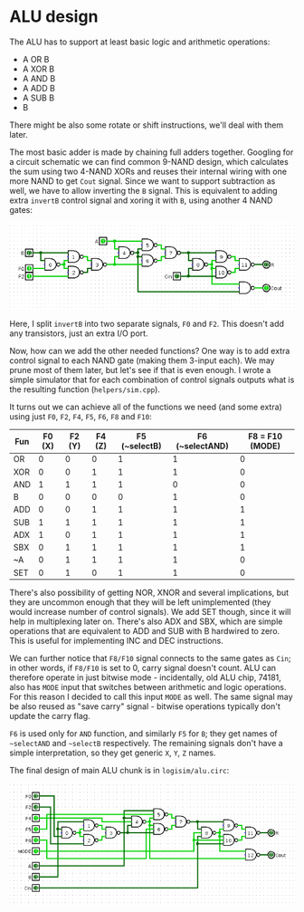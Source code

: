 # ALU design

The ALU has to support at least basic logic and arithmetic operations:
- A OR B
- A XOR B
- A AND B
- A ADD B
- A SUB B
- B

There might be also some rotate or shift instructions, we'll deal with them later.

The most basic adder is made by chaining full adders together. Googling for a circuit schematic
we can find common 9-NAND design, which calculates the sum using two 4-NAND XORs and reuses
their internal wiring with one more NAND to get `Cout` signal. Since we want to support subtraction
as well, we have to allow inverting the `B` signal. This is equivalent to adding extra
`invertB` control signal and xoring it with `B`, using another 4 NAND gates:

![ADD-SUB](images/addsub.png)

Here, I split `invertB` into two separate signals, `F0` and `F2`. This doesn't add any transistors,
just an extra I/O port.

Now, how can we add the other needed functions? One way is to add extra control signal to each
NAND gate (making them 3-input each). We may prune most of them later, but let's see if that is
even enough. I wrote a simple simulator that for each combination of control signals outputs
what is the resulting function (`helpers/sim.cpp`).

It turns out we can achieve all of the functions we need (and some extra) using just 
`F0`, `F2`, `F4`, `F5`, `F6`, `F8` and `F10`:

| Fun | F0 (X) | F2 (Y) | F4 (Z) | F5 (~selectB) | F6 (~selectAND) | F8 = F10 (MODE) |
|-----|---|---|---|---|---|---|
|  OR | 0 | 0 | 0 | 1 | 1 | 0 |
| XOR | 0 | 0 | 1 | 1 | 1 | 0 |
| AND | 1 | 1 | 1 | 1 | 0 | 0 |
|   B | 0 | 0 | 0 | 0 | 1 | 0 |
| ADD | 0 | 0 | 1 | 1 | 1 | 1 |
| SUB | 1 | 1 | 1 | 1 | 1 | 1 |
| ADX | 1 | 0 | 1 | 1 | 1 | 1 |
| SBX | 0 | 1 | 1 | 1 | 1 | 1 |
|  ~A | 0 | 1 | 1 | 1 | 1 | 0 |
| SET | 0 | 1 | 0 | 1 | 1 | 0 |

There's also possibility of getting NOR, XNOR and several implications, but they are uncommon enough
that they will be left unimplemented (they would increase number of control signals). We add SET though,
since it will help in multiplexing later on. There's also ADX and SBX, which are simple operations
that are equivalent to ADD and SUB with B hardwired to zero. This is useful for implementing INC
and DEC instructions.

We can further notice that `F8/F10` signal connects to the same gates as `Cin`; in other words, if `F8/F10`
is set to 0, carry signal doesn't count. ALU can therefore operate in just bitwise mode - incidentally,
old ALU chip, 74181, also has `MODE` input that switches between arithmetic and logic operations. For this reason
I decided to call this input `MODE` as well. The same signal may be also reused as "save carry" signal -
bitwise operations typically don't update the carry flag. 

`F6` is used only for `AND` function, and similarly `F5` for `B`; they get names of `~selectAND` and 
`~selectB` respectively. The remaining signals don't have a simple interpretation, so they get generic
`X`, `Y`, `Z` names.

The final design of main ALU chunk is in `logisim/alu.circ`:

![ALU](images/alu.png)
